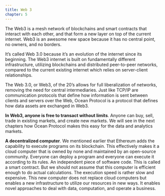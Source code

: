 ```yaml
---
title: Web 3
chapter: 5
---
```


The Web3 is a mesh network of blockchains and smart contracts that interact with each other, and that form a new layer on top of the current internet. Web3 is an awesome new space because it has no central point, no owners, and no borders.

It’s called Web 3.0 because it’s an evolution of the internet since its beginning. The Web3 internet is built on fundamentally different infrastructure, utilizing blockchains and distributed peer-to-peer networks, compared to the current existing internet which relies on server-client relationships.

The Web 3.0, or Web3, of the 20’s allows for full liberalization of networks, removing the need for central intermediaries. Just like TCP/IP are communication protocols that define how information is sent between clients and servers over the Web, Ocean Protocol is a protocol that defines how data assets are exchanged in Web3.

**In Web3, anyone is free to transact without limits**. Anyone can buy, sell, trade in existing markets, and create new markets. We will see in the next chapters how Ocean Protocol makes this easy for the data and analytics markets.

**A decentralized computer**. We mentioned earlier that Ethereum adds the capability to execute programs on its blockchain. This effectively makes it a cloud computer that is owned by none and maintained by an open-source community. Everyone can deploy a program and everyone can execute it according to its rules. An independent piece of software code. This is called a smart contract. But we should not assume that this computer is efficient enough to do actual calculations. The execution speed is rather slow and expensive. This new computer does not replace cloud computers but enables a new infrastructure to utilize our resources in new ways. It enables novel approaches to deal with data, computation, and operate a business.
